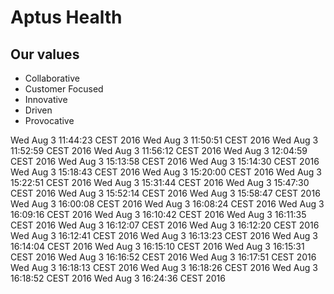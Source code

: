 Aptus Health
============

Our values
----------

* Collaborative
* Customer Focused
* Innovative
* Driven
* Provocative

Wed Aug  3 11:44:23 CEST 2016
Wed Aug  3 11:50:51 CEST 2016
Wed Aug  3 11:52:59 CEST 2016
Wed Aug  3 11:56:12 CEST 2016
Wed Aug  3 12:04:59 CEST 2016
Wed Aug  3 15:13:58 CEST 2016
Wed Aug  3 15:14:30 CEST 2016
Wed Aug  3 15:18:43 CEST 2016
Wed Aug  3 15:20:00 CEST 2016
Wed Aug  3 15:22:51 CEST 2016
Wed Aug  3 15:31:44 CEST 2016
Wed Aug  3 15:47:30 CEST 2016
Wed Aug  3 15:52:14 CEST 2016
Wed Aug  3 15:58:47 CEST 2016
Wed Aug  3 16:00:08 CEST 2016
Wed Aug  3 16:08:24 CEST 2016
Wed Aug  3 16:09:16 CEST 2016
Wed Aug  3 16:10:42 CEST 2016
Wed Aug  3 16:11:35 CEST 2016
Wed Aug  3 16:12:07 CEST 2016
Wed Aug  3 16:12:20 CEST 2016
Wed Aug  3 16:12:41 CEST 2016
Wed Aug  3 16:13:23 CEST 2016
Wed Aug  3 16:14:04 CEST 2016
Wed Aug  3 16:15:10 CEST 2016
Wed Aug  3 16:15:31 CEST 2016
Wed Aug  3 16:16:52 CEST 2016
Wed Aug  3 16:17:51 CEST 2016
Wed Aug  3 16:18:13 CEST 2016
Wed Aug  3 16:18:26 CEST 2016
Wed Aug  3 16:18:52 CEST 2016
Wed Aug  3 16:24:36 CEST 2016
